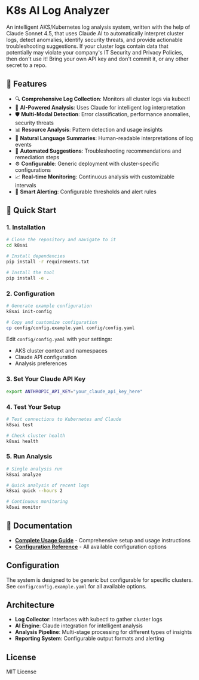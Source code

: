 # K8s AI Log Analyzer

An intelligent AKS/Kubernetes log analysis system, written with the help of Claude Sonnet 4.5, that uses Claude AI to automatically interpret cluster logs, detect anomalies, identify security threats, and provide actionable troubleshooting suggestions. If your cluster logs contain data that potentially may violate your company's IT Security and Privacy Policies, then don't use it! Bring your own API key and don't commit it, or any other secret to a repo. 

## 🌟 Features

- 🔍 **Comprehensive Log Collection**: Monitors all cluster logs via kubectl
- 🤖 **AI-Powered Analysis**: Uses Claude for intelligent log interpretation
- 🛡️ **Multi-Modal Detection**: Error classification, performance anomalies, security threats
- 📊 **Resource Analysis**: Pattern detection and usage insights
- 💬 **Natural Language Summaries**: Human-readable interpretations of log events
- 🔧 **Automated Suggestions**: Troubleshooting recommendations and remediation steps
- ⚙️ **Configurable**: Generic deployment with cluster-specific configurations
- 📈 **Real-time Monitoring**: Continuous analysis with customizable intervals
- 🎯 **Smart Alerting**: Configurable thresholds and alert rules

## 🚀 Quick Start

### 1. Installation

```bash
# Clone the repository and navigate to it
cd k8sai

# Install dependencies
pip install -r requirements.txt

# Install the tool
pip install -e .
```

### 2. Configuration

```bash
# Generate example configuration
k8sai init-config

# Copy and customize configuration
cp config/config.example.yaml config/config.yaml
```

Edit `config/config.yaml` with your settings:
- AKS cluster context and namespaces
- Claude API configuration
- Analysis preferences

### 3. Set Your Claude API Key

```bash
export ANTHROPIC_API_KEY="your_claude_api_key_here"
```

### 4. Test Your Setup

```bash
# Test connections to Kubernetes and Claude
k8sai test

# Check cluster health
k8sai health
```

### 5. Run Analysis

```bash
# Single analysis run
k8sai analyze

# Quick analysis of recent logs
k8sai quick --hours 2

# Continuous monitoring
k8sai monitor
```

## 📖 Documentation

- **[Complete Usage Guide](USAGE_GUIDE.md)** - Comprehensive setup and usage instructions
- **[Configuration Reference](config/config.example.yaml)** - All available configuration options

## Configuration

The system is designed to be generic but configurable for specific clusters. See `config/config.example.yaml` for all available options.

## Architecture

- **Log Collector**: Interfaces with kubectl to gather cluster logs
- **AI Engine**: Claude integration for intelligent analysis
- **Analysis Pipeline**: Multi-stage processing for different types of insights
- **Reporting System**: Configurable output formats and alerting

## License

MIT License
